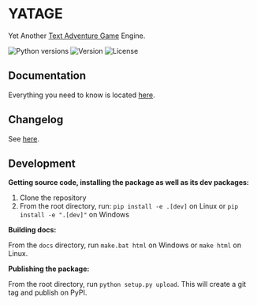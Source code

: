 # YATAGE

Yet Another [Text Adventure Game](https://en.wikipedia.org/wiki/Interactive_fiction) Engine.

![Python versions](https://img.shields.io/pypi/pyversions/yatage.svg) ![Version](https://img.shields.io/pypi/v/yatage.svg) ![License](https://img.shields.io/pypi/l/yatage.svg)

## Documentation

Everything you need to know is located [here](https://epocdotfr.github.io/yatage/).

## Changelog

See [here](https://github.com/EpocDotFr/yatage/releases).

## Development

**Getting source code, installing the package as well as its dev packages:**

  1. Clone the repository
  2. From the root directory, run: `pip install -e .[dev]` on Linux or `pip install -e ".[dev]"` on Windows

**Building docs:**

From the `docs` directory, run `make.bat html` on Windows or `make html` on Linux.

**Publishing the package:**

From the root directory, run `python setup.py upload`. This will create a git tag and publish on PyPI.